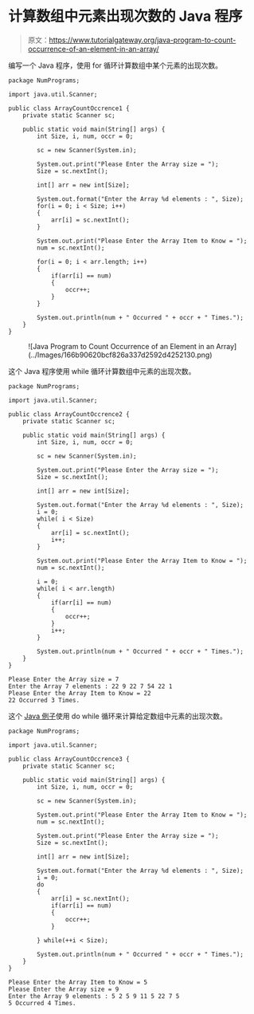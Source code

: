 # 计算数组中元素出现次数的 Java 程序

> 原文：<https://www.tutorialgateway.org/java-program-to-count-occurrence-of-an-element-in-an-array/>

编写一个 Java 程序，使用 for 循环计算数组中某个元素的出现次数。

```
package NumPrograms;

import java.util.Scanner;

public class ArrayCountOccrence1 {
	private static Scanner sc;

	public static void main(String[] args) {
		int Size, i, num, occr = 0;

		sc = new Scanner(System.in);

		System.out.print("Please Enter the Array size = ");
		Size = sc.nextInt();

		int[] arr = new int[Size];

		System.out.format("Enter the Array %d elements : ", Size);
		for(i = 0; i < Size; i++) 
		{
			arr[i] = sc.nextInt();
		}

		System.out.print("Please Enter the Array Item to Know = ");
		num = sc.nextInt();

		for(i = 0; i < arr.length; i++) 
		{
			if(arr[i] == num)
			{
				occr++;
			}
		}

		System.out.println(num + " Occurred " + occr + " Times.");
	}
}
```

<figure class="wp-block-image size-large">![Java Program to Count Occurrence of an Element in an Array](../Images/166b90620bcf826a337d2592d4252130.png)</figure>

这个 Java 程序使用 while 循环计算数组中元素的出现次数。

```
package NumPrograms;

import java.util.Scanner;

public class ArrayCountOccrence2 {
	private static Scanner sc;

	public static void main(String[] args) {
		int Size, i, num, occr = 0;

		sc = new Scanner(System.in);

		System.out.print("Please Enter the Array size = ");
		Size = sc.nextInt();

		int[] arr = new int[Size];

		System.out.format("Enter the Array %d elements : ", Size);
		i = 0;
		while( i < Size) 
		{
			arr[i] = sc.nextInt();
			i++;
		}

		System.out.print("Please Enter the Array Item to Know = ");
		num = sc.nextInt();

		i = 0;
		while( i < arr.length) 
		{
			if(arr[i] == num)
			{
				occr++;
			}
			i++;
		}

		System.out.println(num + " Occurred " + occr + " Times.");
	}
}
```

```
Please Enter the Array size = 7
Enter the Array 7 elements : 22 9 22 7 54 22 1
Please Enter the Array Item to Know = 22
22 Occurred 3 Times.
```

这个 [Java 例子](https://www.tutorialgateway.org/learn-java-programs/)使用 do while 循环来计算给定数组中元素的出现次数。

```
package NumPrograms;

import java.util.Scanner;

public class ArrayCountOccrence3 {
	private static Scanner sc;

	public static void main(String[] args) {
		int Size, i, num, occr = 0;

		sc = new Scanner(System.in);

		System.out.print("Please Enter the Array Item to Know = ");
		num = sc.nextInt();

		System.out.print("Please Enter the Array size = ");
		Size = sc.nextInt();

		int[] arr = new int[Size];

		System.out.format("Enter the Array %d elements : ", Size);
		i = 0;
		do
		{
			arr[i] = sc.nextInt();
			if(arr[i] == num)
			{
				occr++;
			}

		} while(++i < Size);

		System.out.println(num + " Occurred " + occr + " Times.");
	}
}
```

```
Please Enter the Array Item to Know = 5
Please Enter the Array size = 9
Enter the Array 9 elements : 5 2 5 9 11 5 22 7 5
5 Occurred 4 Times.
```